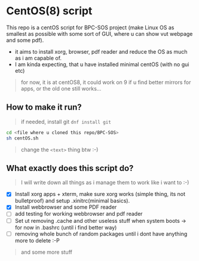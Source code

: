# CentOS(8) script
This repo is a centOS script for BPC-SOS project (make Linux OS as smallest as possible with some sort of GUI, where u can show vut webpage and some pdf).
+ it aims to install xorg, browser, pdf reader and reduce the OS as much as i am capable of.
+ I am kinda expecting, that u have installed minimal centOS (with no gui etc)
> for now, it is at centOS8, it could work on 9 if u find better mirrors for apps, or the old one still works... <br>
## How to make it run?
> if needed, install git ``dnf install git``
```bash
cd <file where u cloned this repo/BPC-SOS>
sh centOS.sh 
```
> change the ``<text>`` thing btw :-)
## What exactly does this script do?
> I will write down all things as i manage them to work like i want to :-)
- [x] Install xorg apps + xterm, make sure xorg works (simple thing, its not bulletproof) and setup .xinitrc(minimal basics).
- [x] Install webbrowser and some PDF reader
- [ ] add testing for working webbrowser and pdf reader
- [ ] Set ut removing .cache and other useless stuff when system boots -> for now in .bashrc (until i find better way)
- [ ] removing whole bunch of random packages until i dont have anything more to delete :-P
> and some more stuff
